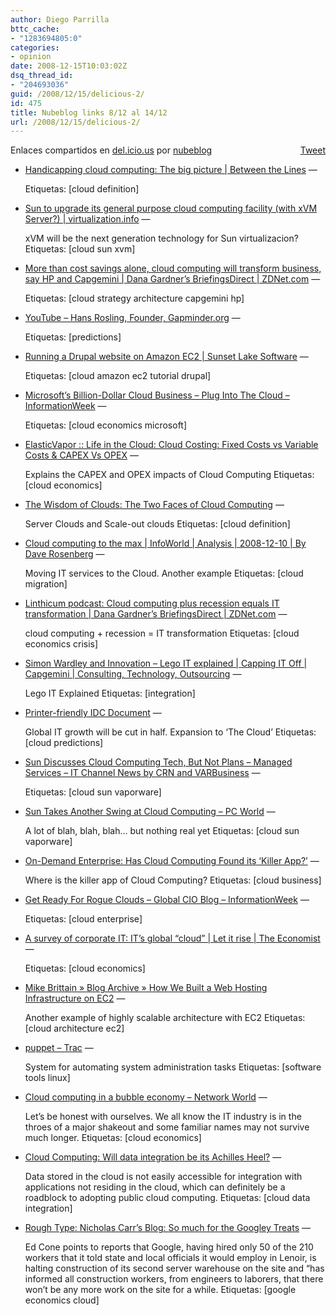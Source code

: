 ```yaml
---
author: Diego Parrilla
bttc_cache:
- "1283694805:0"
categories:
- opinion
date: 2008-12-15T10:03:02Z
dsq_thread_id:
- "204693036"
guid: /2008/12/15/delicious-2/
id: 475
title: Nubeblog links 8/12 al 14/12
url: /2008/12/15/delicious-2/
---
```


<div style="float: right; margin-left: 10px;">
  <a href="https://twitter.com/share" class="twitter-share-button" data-via="nubeblog" data-count="vertical" data-url="/2008/12/15/delicious-2/">Tweet</a>
</div>

Enlaces compartidos en [del.icio.us](http://del.icio.us/) por  [nubeblog](http://delicious.com/nubeblog)

  * [Handicapping cloud computing: The big picture | Between the Lines](http://blogs.zdnet.com/BTL/?p=11206 "http://blogs.zdnet.com/BTL/?p=11206") &#8212;
  
    Etiquetas: [cloud definition]
  * [Sun to upgrade its general purpose cloud computing facility (with xVM Server?) | virtualization.info](http://www.virtualization.info/2008/12/sun-to-upgrade-its-general-purpose.html "http://www.virtualization.info/2008/12/sun-to-upgrade-its-general-purpose.html") &#8212;
  
    xVM will be the next generation technology for Sun virtualizacion? Etiquetas: [cloud sun xvm]
  * [More than cost savings alone, cloud computing will transform business, say HP and Capgemini | Dana Gardner’s BriefingsDirect | ZDNet.com](http://blogs.zdnet.com/Gardner/?p=2765 "http://blogs.zdnet.com/Gardner/?p=2765") &#8212;
  
    Etiquetas: [cloud strategy architecture capgemini hp]
  * [YouTube &#8211; Hans Rosling, Founder, Gapminder.org](http://www.youtube.com/watch?v=tPeYJyAyZ30 "http://www.youtube.com/watch?v=tPeYJyAyZ30") &#8212;
  
    Etiquetas: [predictions]
  * [Running a Drupal website on Amazon EC2 | Sunset Lake Software](http://www.sunsetlakesoftware.com/2008/09/13/running-drupal-website-amazon-ec2 "http://www.sunsetlakesoftware.com/2008/09/13/running-drupal-website-amazon-ec2") &#8212;
  
    Etiquetas: [cloud amazon ec2 tutorial drupal]
  * [Microsoft&#8217;s Billion-Dollar Cloud Business &#8211; Plug Into The Cloud &#8211; InformationWeek](http://www.informationweek.com/cloud-computing/blog/archives/2008/12/microsofts_bill.html?cid=RSSfeed_IWK_ALL "http://www.informationweek.com/cloud-computing/blog/archives/2008/12/microsofts_bill.html?cid=RSSfeed_IWK_ALL") &#8212;
  
    Etiquetas: [cloud economics microsoft]
  * [ElasticVapor :: Life in the Cloud: Cloud Costing: Fixed Costs vs Variable Costs & CAPEX Vs OPEX](http://www.elasticvapor.com/2008/12/cloud-costing-fixed-costs-vs-variable.html "http://www.elasticvapor.com/2008/12/cloud-costing-fixed-costs-vs-variable.html") &#8212;
  
    Explains the CAPEX and OPEX impacts of Cloud Computing Etiquetas: [cloud economics]
  * [The Wisdom of Clouds: The Two Faces of Cloud Computing](http://blog.jamesurquhart.com/2008/12/two-faces-of-cloud-computing.html?disqus_reply=4310595#comment-4310595 "http://blog.jamesurquhart.com/2008/12/two-faces-of-cloud-computing.html?disqus_reply=4310595#comment-4310595") &#8212;
  
    Server Clouds and Scale-out clouds Etiquetas: [cloud definition]
  * [Cloud computing to the max | InfoWorld | Analysis | 2008-12-10 | By Dave Rosenberg](http://www.infoworld.com/article/08/12/10/50FE-extreme-cloud_1.html "http://www.infoworld.com/article/08/12/10/50FE-extreme-cloud_1.html") &#8212;
  
    Moving IT services to the Cloud. Another example Etiquetas: [cloud migration]
  * [Linthicum podcast: Cloud computing plus recession equals IT transformation | Dana Gardner’s BriefingsDirect | ZDNet.com](http://blogs.zdnet.com/Gardner/?p=2764 "http://blogs.zdnet.com/Gardner/?p=2764") &#8212;
  
    cloud computing + recession = IT transformation Etiquetas: [cloud economics crisis]
  * [Simon Wardley and Innovation &#8211; Lego IT explained | Capping IT Off | Capgemini | Consulting, Technology, Outsourcing](http://www.capgemini.com/technology-blog/2008/12/simon_wardley_and_innovation_l.php "http://www.capgemini.com/technology-blog/2008/12/simon_wardley_and_innovation_l.php") &#8212;
  
    Lego IT Explained Etiquetas: [integration]
  * [Printer-friendly IDC Document](http://www.idc.com/getdoc.jsp?containerId=215519&pageType=PRINTFRIENDLY "http://www.idc.com/getdoc.jsp?containerId=215519&pageType=PRINTFRIENDLY") &#8212;
  
    Global IT growth will be cut in half. Expansion to &#8216;The Cloud&#8217; Etiquetas: [cloud predictions]
  * [Sun Discusses Cloud Computing Tech, But Not Plans &#8211; Managed Services &#8211; IT Channel News by CRN and VARBusiness](http://www.crn.com/managed-services/212300575 "http://www.crn.com/managed-services/212300575") &#8212;
  
    Etiquetas: [cloud sun vaporware]
  * [Sun Takes Another Swing at Cloud Computing &#8211; PC World](http://www.pcworld.com/article/155243/sun_takes_another_swing_at_cloud_computing.html "http://www.pcworld.com/article/155243/sun_takes_another_swing_at_cloud_computing.html") &#8212;
  
    A lot of blah, blah, blah&#8230; but nothing real yet Etiquetas: [cloud sun vaporware]
  * [On-Demand Enterprise: Has Cloud Computing Found its &#8216;Killer App?&#8217;](http://www.on-demandenterprise.com/features/Has-Cloud-Computing-Found-its-Killer-App35843779.html "http://www.on-demandenterprise.com/features/Has-Cloud-Computing-Found-its-Killer-App35843779.html") &#8212;
  
    Where is the killer app of Cloud Computing? Etiquetas: [cloud business]
  * [Get Ready For Rogue Clouds &#8211; Global CIO Blog &#8211; InformationWeek](http://www.informationweek.com/blog/main/archives/2008/12/get_ready_for_r.html?cid=RSSfeed_IWK_ALL "http://www.informationweek.com/blog/main/archives/2008/12/get_ready_for_r.html?cid=RSSfeed_IWK_ALL") &#8212;
  
    Etiquetas: [cloud enterprise]
  * [A survey of corporate IT: IT&#8217;s global “cloud” | Let it rise | The Economist](http://www.economist.com/specialreports/displaystory.cfm?story_id=12411882 "http://www.economist.com/specialreports/displaystory.cfm?story_id=12411882") &#8212;
  
    Etiquetas: [cloud economics]
  * [Mike Brittain » Blog Archive » How We Built a Web Hosting Infrastructure on EC2](http://www.mikebrittain.com/blog/2008/07/19/web-hosting-on-ec2/ "http://www.mikebrittain.com/blog/2008/07/19/web-hosting-on-ec2/") &#8212;
  
    Another example of highly scalable architecture with EC2 Etiquetas: [cloud architecture ec2]
  * [puppet &#8211; Trac](http://reductivelabs.com/trac/puppet "http://reductivelabs.com/trac/puppet") &#8212;
  
    System for automating system administration tasks Etiquetas: [software tools linux]
  * [Cloud computing in a bubble economy &#8211; Network World](http://www.networkworld.com/columnists/2008/120908kobelius.html "http://www.networkworld.com/columnists/2008/120908kobelius.html") &#8212;
  
    Let&#8217;s be honest with ourselves. We all know the IT industry is in the throes of a major shakeout and some familiar names may not survive much longer. Etiquetas: [cloud economics]
  * [Cloud Computing: Will data integration be its Achilles Heel?](http://devcentral.f5.com/weblogs/macvittie/archive/2008/12/09/cloud-computing-will-data-integration-be-its-achilles-heel.aspx "http://devcentral.f5.com/weblogs/macvittie/archive/2008/12/09/cloud-computing-will-data-integration-be-its-achilles-heel.aspx") &#8212;
  
    Data stored in the cloud is not easily accessible for integration with applications not residing in the cloud, which can definitely be a roadblock to adopting public cloud computing. Etiquetas: [cloud data integration]
  * [Rough Type: Nicholas Carr&#8217;s Blog: So much for the Googley Treats](http://www.roughtype.com/archives/2008/12/no_work_on_the.php "http://www.roughtype.com/archives/2008/12/no_work_on_the.php") &#8212;
  
    Ed Cone points to reports that Google, having hired only 50 of the 210 workers that it told state and local officials it would employ in Lenoir, is halting construction of its second server warehouse on the site and &#8220;has informed all construction workers, from engineers to laborers, that there won’t be any more work on the site for a while. Etiquetas: [google economics cloud]
